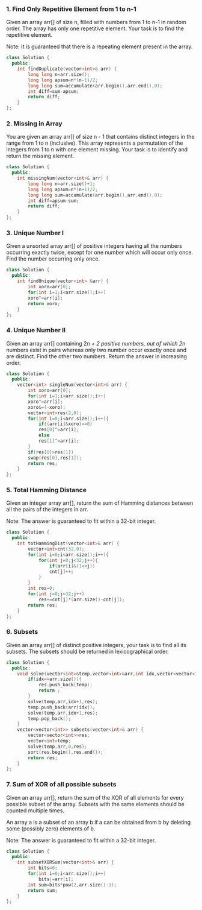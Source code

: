 ### 1. Find Only Repetitive Element from 1 to n-1
Given an array arr[] of size n, filled with numbers from 1 to n-1 in random order. The array has only one repetitive element. Your task is to find the repetitive element.

Note: It is guaranteed that there is a repeating element present in the array.

```cpp
class Solution {
  public:
    int findDuplicate(vector<int>& arr) {
        long long n=arr.size();
        long long apsum=n*(n-1)/2;
        long long sum=accumulate(arr.begin(),arr.end(),0);
        int diff=sum-apsum;
        return diff;
    }
};
```

### 2. Missing in Array
You are given an array arr[] of size n - 1 that contains distinct integers in the range from 1 to n (inclusive). This array represents a permutation of the integers from 1 to n with one element missing. Your task is to identify and return the missing element.

```cpp
class Solution {
  public:
    int missingNum(vector<int>& arr) {
        long long n=arr.size()+1;
        long long apsum=n*(n+1)/2;
        long long sum=accumulate(arr.begin(),arr.end(),0);
        int diff=apsum-sum;
        return diff;
    }
};
```

### 3. Unique Number I
Given a unsorted array arr[] of positive integers having all the numbers occurring exactly twice, except for one number which will occur only once. Find the number occurring only once.

```cpp
class Solution {
  public:
    int findUnique(vector<int> &arr) {
        int xoro=arr[0];
        for(int i=1;i<arr.size();i++)
        xoro^=arr[i];
        return xoro;
    }
};
```

### 4. Unique Number II
Given an array arr[] containing 2*n + 2 positive numbers, out of which 2*n numbers exist in pairs whereas only two number occur exactly once and are distinct. Find the other two numbers. Return the answer in increasing order.

```cpp
class Solution {
  public:
    vector<int> singleNum(vector<int>& arr) {
        int xoro=arr[0];
        for(int i=1;i<arr.size();i++)
        xoro^=arr[i];
        xoro&=(-xoro);
        vector<int>res(2,0);
        for(int i=0;i<arr.size();i++){
            if((arr[i]&xoro)==0)
            res[0]^=arr[i];
            else
            res[1]^=arr[i];
        }
        if(res[0]>res[1])
        swap(res[0],res[1]);
        return res;
    }
};
```

### 5. Total Hamming Distance
Given an integer array arr[], return the sum of Hamming distances between all the pairs of the integers in arr.

Note: The answer is guaranteed to fit within a 32-bit integer.

```cpp
class Solution {
  public:
    int totHammingDist(vector<int>& arr) {
        vector<int>cnt(32,0);
        for(int i=0;i<arr.size();i++){
            for(int j=0;j<32;j++){
                if(arr[i]&(1<<j))
                cnt[j]++;
            }
        }
        int res=0;
        for(int j=0;j<32;j++)
            res+=cnt[j]*(arr.size()-cnt[j]);
        return res;
    }
};
```

### 6. Subsets
Given an array arr[] of distinct positive integers, your task is to find all its subsets. The subsets should be returned in lexicographical order.

```cpp
class Solution {
  public:
    void solve(vector<int>&temp,vector<int>&arr,int idx,vector<vector<int>>&res){
        if(idx==arr.size()){
            res.push_back(temp);
            return ;
        }
        solve(temp,arr,idx+1,res);
        temp.push_back(arr[idx]);
        solve(temp,arr,idx+1,res);
        temp.pop_back();
    }
    vector<vector<int>> subsets(vector<int>& arr) {
        vector<vector<int>>res;
        vector<int>temp;
        solve(temp,arr,0,res);
        sort(res.begin(),res.end());
        return res;
    }
};
```

### 7. Sum of XOR of all possible subsets
Given an array arr[], return the sum of the XOR of all elements for every possible subset of the array. Subsets with the same elements should be counted multiple times.

An array a is a subset of an array b if a can be obtained from b by deleting some (possibly zero) elements of b.

Note: The answer is guaranteed to fit within a 32-bit integer.

```cpp
class Solution {
  public:
    int subsetXORSum(vector<int>& arr) {
        int bits=0;
        for(int i=0;i<arr.size();i++)
            bits|=arr[i];
        int sum=bits*pow(2,arr.size()-1);
        return sum;
    }
};
```
